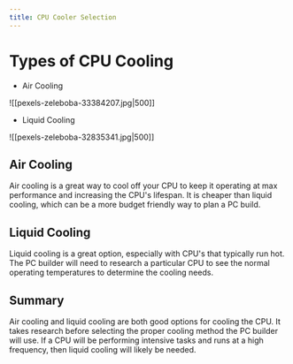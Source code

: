```yaml
---
title: CPU Cooler Selection
---
```

# Types of CPU Cooling

* Air Cooling

![[pexels-zeleboba-33384207.jpg|500]]
* Liquid Cooling

![[pexels-zeleboba-32835341.jpg|500]]

## Air Cooling

Air cooling is a great way to cool off your CPU to keep it operating at max performance and increasing the CPU's lifespan. It is cheaper than liquid cooling, which can be a more budget friendly way to plan a PC build. 

## Liquid Cooling

Liquid cooling is a great option, especially with CPU's that typically run hot. The PC builder will need to research a particular CPU to see the normal operating temperatures to determine the  cooling needs.

## Summary

Air cooling and liquid cooling are both good options for cooling the CPU. It takes research before selecting the proper cooling method the PC builder will use. If a CPU will be performing intensive tasks and runs at a high frequency, then liquid cooling will likely be needed. 


